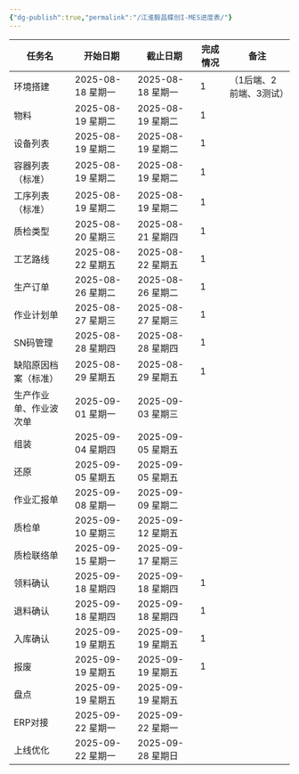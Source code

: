 ```yaml
---
{"dg-publish":true,"permalink":"/江淮毅昌蝶创I-MES进度表/"}
---
```



| 任务名         | 开始日期           | 截止日期           | 完成情况 | 备注            |
| ----------- | -------------- | -------------- | ---- | ------------- |
| 环境搭建        | 2025-08-18 星期一 | 2025-08-18 星期一 | 1    | （1后端、2前端、3测试） |
| 物料          | 2025-08-19 星期二 | 2025-08-19 星期二 | 1    |               |
| 设备列表        | 2025-08-19 星期二 | 2025-08-19 星期二 | 1    |               |
| 容器列表（标准）    | 2025-08-19 星期二 | 2025-08-19 星期二 | 1    |               |
| 工序列表（标准）    | 2025-08-19 星期二 | 2025-08-19 星期二 | 1    |               |
| 质检类型        | 2025-08-20 星期三 | 2025-08-21 星期四 | 1    |               |
| 工艺路线        | 2025-08-22 星期五 | 2025-08-22 星期五 | 1    |               |
| 生产订单        | 2025-08-26 星期二 | 2025-08-26 星期二 | 1    |               |
| 作业计划单       | 2025-08-27 星期三 | 2025-08-27 星期三 | 1    |               |
| SN码管理       | 2025-08-28 星期四 | 2025-08-28 星期四 | 1    |               |
| 缺陷原因档案（标准）  | 2025-08-29 星期五 | 2025-08-29 星期五 | 1    |               |
| 生产作业单、作业波次单 | 2025-09-01 星期一 | 2025-09-03 星期三 |      |               |
| 组装          | 2025-09-04 星期四 | 2025-09-05 星期五 |      |               |
| 还原          | 2025-09-05 星期五 | 2025-09-05 星期五 |      |               |
| 作业汇报单       | 2025-09-08 星期一 | 2025-09-09 星期二 |      |               |
| 质检单         | 2025-09-10 星期三 | 2025-09-12 星期五 |      |               |
| 质检联络单       | 2025-09-15 星期一 | 2025-09-17 星期三 |      |               |
| 领料确认        | 2025-09-18 星期四 | 2025-09-18 星期四 | 1    |               |
| 退料确认        | 2025-09-18 星期四 | 2025-09-18 星期四 | 1    |               |
| 入库确认        | 2025-09-19 星期五 | 2025-09-19 星期五 | 1    |               |
| 报废          | 2025-09-19 星期五 | 2025-09-19 星期五 | 1    |               |
| 盘点          | 2025-09-19 星期五 | 2025-09-19 星期五 |      |               |
| ERP对接       | 2025-09-22 星期一 | 2025-09-22 星期一 |      |               |
| 上线优化        | 2025-09-22 星期一 | 2025-09-28 星期日 |      |               |